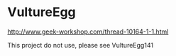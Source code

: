 VultureEgg
==========
http://www.geek-workshop.com/thread-10164-1-1.html

This project do not use, please see VultureEgg141
